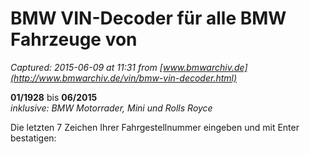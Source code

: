 # BMW VIN-Decoder für alle BMW Fahrzeuge von

_Captured: 2015-06-09 at 11:31 from [www.bmwarchiv.de](http://www.bmwarchiv.de/vin/bmw-vin-decoder.html)_

**01/1928** bis **06/2015**  
_inklusive: BMW Motorrader, Mini und Rolls Royce_

Die letzten 7 Zeichen Ihrer Fahrgestellnummer eingeben und mit Enter bestatigen:


